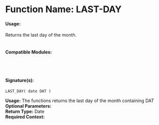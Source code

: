 # Function Name: LAST-DAY

#### Usage:
Returns the last day of the month.
<br><br>

#### Compatible Modules:

<br><br>

#### Signature(s):

```
LAST_DAY( date DAT )
```
**Usage:** The functions returns the last day of the month containing DAT<br>
**Optional Parameters:**<br>
**Return Type:** Date<br>
**Required Context:**<br>
<br>